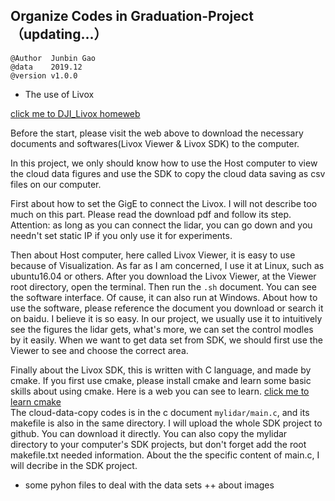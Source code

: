 ## Organize Codes in Graduation-Project（updating...）
```
@Author  Junbin Gao 
@data    2019.12
@version v1.0.0
```

+ The use of Livox

[click me to DJI_Livox homeweb](https://www.livoxtech.com/)

Before the start, please visit the web above to download the necessary documents and softwares(Livox Viewer & Livox SDK) to the computer.

In this project, we only should know how to use the Host computer to view the cloud data figures and use the SDK to copy the cloud data saving as csv files on our computer.

First about how to set the GigE to connect the Livox. I will not describe too much on this part. Please read the download pdf and follow its step. Attention: as long as you can connect the lidar, you can go down and you needn't set static IP if you only use it for experiments.

Then about Host computer, here called Livox Viewer, it is easy to use because of Visualization. As far as I am concerned, I use it at Linux, such as ubuntu16.04 or others. After you download the Livox Viewer, at the Viewer root directory, open the terminal. Then run the ```.sh``` document. You can see the software interface. Of cause, it can also run at Windows. About how to use the software, please reference the document you download or search it on baidu. I believe it is so easy. In our project, we usually use it to intuitively see the figures the lidar gets, what's more, we can set the control modles by it easily. When we want to get data set from SDK, we should first use the Viewer to see and choose the correct area.

Finally about the Livox SDK, this is written with C language, and made by cmake. If you first use cmake, please install cmake and learn some basic skills about using cmake. Here is a web you can see to learn. [click me to learn cmake]()     
The cloud-data-copy codes is in the c document ```mylidar/main.c```, and its makefile is also in the same directory. I will upload the whole SDK project to github. You can download it directly. You can also copy the mylidar directory to your computer's SDK projects, but don't forget add the root makefile.txt needed information. About the the specific content of main.c, I will decribe in the SDK project.

+ some pyhon files to deal with the data sets
++ about images






